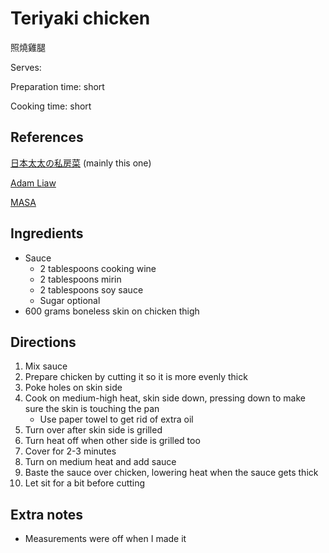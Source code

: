 # Teriyaki chicken

照燒雞腿

Serves:

Preparation time: short

Cooking time: short

## References

[日本太太の私房菜](https://www.youtube.com/watch?v=brGMuDtR2u4) (mainly this one)

[Adam Liaw](https://www.youtube.com/watch?v=kLvzBP2jk9k)

[MASA](https://www.youtube.com/watch?v=9yDXY1ZGLUs)

## Ingredients

- Sauce
  - 2 tablespoons cooking wine
  - 2 tablespoons mirin
  - 2 tablespoons soy sauce
  - Sugar optional
- 600 grams boneless skin on chicken thigh

## Directions

1. Mix sauce
2. Prepare chicken by cutting it so it is more evenly thick
3. Poke holes on skin side
4. Cook on medium-high heat, skin side down, pressing down to make sure the skin is touching the pan
   - Use paper towel to get rid of extra oil
5. Turn over after skin side is grilled
6. Turn heat off when other side is grilled too
7. Cover for 2-3 minutes
8. Turn on medium heat and add sauce
9. Baste the sauce over chicken, lowering heat when the sauce gets thick
10. Let sit for a bit before cutting

## Extra notes

- Measurements were off when I made it
